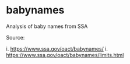 # babynames
Analysis of baby names from SSA


Source: 

i. https://www.ssa.gov/oact/babynames/
i. https://www.ssa.gov/oact/babynames/limits.html
